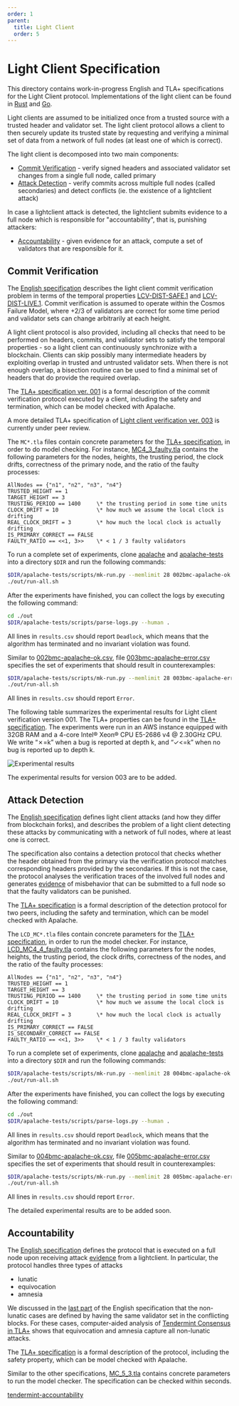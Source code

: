 ```yaml
---
order: 1
parent:
  title: Light Client
  order: 5
---
```


# Light Client Specification

This directory contains work-in-progress English and TLA+ specifications for the Light Client
protocol. Implementations of the light client can be found in
[Rust](https://github.com/informalsystems/tendermint-rs/tree/master/light-client) and
[Go](https://github.com/KYVENetwork/cometbft/v37/tree/v0.37.x/light).

Light clients are assumed to be initialized once from a trusted source
with a trusted header and validator set. The light client
protocol allows a client to then securely update its trusted state by requesting and
verifying a minimal set of data from a network of full nodes (at least one of which is correct).

The light client is decomposed into two main components:

- [Commit Verification](#commit-verification) - verify signed headers and associated validator
  set changes from a single full node, called primary
- [Attack Detection](#attack-detection) -  verify commits across multiple full nodes (called secondaries) and detect conflicts (ie. the existence of a lightclient attack)

In case a lightclient attack is detected, the lightclient submits evidence to a full node which is responsible for "accountability", that is, punishing attackers:

- [Accountability](#accountability) - given evidence for an attack, compute a set of validators that are responsible for it.

## Commit Verification

The [English specification](verification/verification_001_published.md) describes the light client
commit verification problem in terms of the temporal properties
[LCV-DIST-SAFE.1](https://github.com/KYVENetwork/cometbft/v37/blob/v0.37.x/spec/light-client/verification/verification_001_published.md#lcv-dist-safe1) and
[LCV-DIST-LIVE.1](https://github.com/KYVENetwork/cometbft/v37/blob/v0.37.x/spec/light-client/verification/verification_001_published.md#lcv-dist-live1).
Commit verification is assumed to operate within the Cosmos Failure Model, where +2/3 of validators are correct for some time period and
validator sets can change arbitrarily at each height.

A light client protocol is also provided, including all checks that
need to be performed on headers, commits, and validator sets
to satisfy the temporal properties - so a light client can continuously
synchronize with a blockchain. Clients can skip possibly
many intermediate headers by exploiting overlap in trusted and untrusted validator sets.
When there is not enough overlap, a bisection routine can be used to find a
minimal set of headers that do provide the required overlap.

The [TLA+ specification ver. 001](verification/Lightclient_A_1.tla)
is a formal description of the
commit verification protocol executed by a client, including the safety and
termination, which can be model checked with Apalache.

A more detailed TLA+ specification of
[Light client verification ver. 003](verification/Lightclient_003_draft.tla)
is currently under peer review.

The `MC*.tla` files contain concrete parameters for the
[TLA+ specification](verification/Lightclient_A_1.tla), in order to do model checking.
For instance, [MC4_3_faulty.tla](verification/MC4_3_faulty.tla) contains the following parameters
for the nodes, heights, the trusting period, the clock drifts,
correctness of the primary node, and the ratio of the faulty processes:

```tla
AllNodes == {"n1", "n2", "n3", "n4"}
TRUSTED_HEIGHT == 1
TARGET_HEIGHT == 3
TRUSTING_PERIOD == 1400     \* the trusting period in some time units
CLOCK_DRIFT = 10            \* how much we assume the local clock is drifting
REAL_CLOCK_DRIFT = 3        \* how much the local clock is actually drifting
IS_PRIMARY_CORRECT == FALSE
FAULTY_RATIO == <<1, 3>>    \* < 1 / 3 faulty validators
```

To run a complete set of experiments, clone [apalache](https://github.com/informalsystems/apalache) and [apalache-tests](https://github.com/informalsystems/apalache-tests) into a directory `$DIR` and run the following commands:

```sh
$DIR/apalache-tests/scripts/mk-run.py --memlimit 28 002bmc-apalache-ok.csv $DIR/apalache . out
./out/run-all.sh
```

After the experiments have finished, you can collect the logs by executing the following command:

```sh
cd ./out
$DIR/apalache-tests/scripts/parse-logs.py --human .
```

All lines in `results.csv` should report `Deadlock`, which means that the algorithm
has terminated and no invariant violation was found.

Similar to [002bmc-apalache-ok.csv](verification/002bmc-apalache-ok.csv),
file [003bmc-apalache-error.csv](verification/003bmc-apalache-error.csv) specifies
the set of experiments that should result in counterexamples:

```sh
$DIR/apalache-tests/scripts/mk-run.py --memlimit 28 003bmc-apalache-error.csv $DIR/apalache . out
./out/run-all.sh
```

All lines in `results.csv` should report `Error`.

The following table summarizes the experimental results for Light client verification
version 001. The TLA+ properties can be found in the
[TLA+ specification](verification/Lightclient_A_1.tla).
 The experiments were run in an AWS instance equipped with 32GB
RAM and a 4-core Intel® Xeon® CPU E5-2686 v4 @ 2.30GHz CPU.
We write “✗=k” when a bug is reported at depth k, and “✓<=k” when
no bug is reported up to depth k.

![Experimental results](experiments.png)

The experimental results for version 003 are to be added.

## Attack Detection

The [English specification](detection/detection_003_reviewed.md)
defines light client attacks (and how they differ from blockchain
forks), and describes the problem of a light client detecting
these attacks by communicating with a network of full nodes,
where at least one is correct.

The specification also contains a detection protocol that checks
whether the header obtained from the primary via the verification
protocol matches corresponding headers provided by the secondaries.
If this is not the case, the protocol analyses the verification traces
of the involved full nodes
and generates
[evidence](detection/detection_003_reviewed.md#cmbc-lc-evidence-data1)
of misbehavior that can be submitted to a full node so that
the faulty validators can be punished.

The [TLA+ specification](detection/LCDetector_003_draft.tla)
is a formal description of the
detection protocol for two peers, including the safety and
termination, which can be model checked with Apalache.

The `LCD_MC*.tla` files contain concrete parameters for the
[TLA+ specification](detection/LCDetector_003_draft.tla),
in order to run the model checker.
For instance, [LCD_MC4_4_faulty.tla](./verification/MC4_4_faulty.tla)
contains the following parameters
for the nodes, heights, the trusting period, the clock drifts,
correctness of the nodes, and the ratio of the faulty processes:

```tla
AllNodes == {"n1", "n2", "n3", "n4"}
TRUSTED_HEIGHT == 1
TARGET_HEIGHT == 3
TRUSTING_PERIOD == 1400     \* the trusting period in some time units
CLOCK_DRIFT = 10            \* how much we assume the local clock is drifting
REAL_CLOCK_DRIFT = 3        \* how much the local clock is actually drifting
IS_PRIMARY_CORRECT == FALSE
IS_SECONDARY_CORRECT == FALSE
FAULTY_RATIO == <<1, 3>>    \* < 1 / 3 faulty validators
```

To run a complete set of experiments, clone [apalache](https://github.com/informalsystems/apalache) and [apalache-tests](https://github.com/informalsystems/apalache-tests) into a directory `$DIR` and run the following commands:

```sh
$DIR/apalache-tests/scripts/mk-run.py --memlimit 28 004bmc-apalache-ok.csv $DIR/apalache . out
./out/run-all.sh
```

After the experiments have finished, you can collect the logs by executing the following command:

```sh
cd ./out
$DIR/apalache-tests/scripts/parse-logs.py --human .
```

All lines in `results.csv` should report `Deadlock`, which means that the algorithm
has terminated and no invariant violation was found.

Similar to [004bmc-apalache-ok.csv](verification/004bmc-apalache-ok.csv),
file [005bmc-apalache-error.csv](verification/005bmc-apalache-error.csv) specifies
the set of experiments that should result in counterexamples:

```sh
$DIR/apalache-tests/scripts/mk-run.py --memlimit 28 005bmc-apalache-error.csv $DIR/apalache . out
./out/run-all.sh
```

All lines in `results.csv` should report `Error`.

The detailed experimental results are to be added soon.

## Accountability

The [English specification](attacks/isolate-attackers_002_reviewed.md)
defines the protocol that is executed on a full node upon receiving attack [evidence](detection/detection_003_reviewed.md#cmbc-lc-evidence-data1) from a lightclient. In particular, the protocol handles three types of attacks

- lunatic
- equivocation
- amnesia

We discussed in the [last part](attacks/isolate-attackers_002_reviewed.md#Part-III---Completeness) of the English specification
that the non-lunatic cases are defined by having the same validator set in the conflicting blocks. For these cases,
computer-aided analysis of  [Tendermint Consensus in TLA+](./accountability/README.md) shows that equivocation and amnesia capture all non-lunatic attacks.

The [TLA+ specification](attacks/Isolation_001_draft.tla)
is a formal description of the
protocol, including the safety property, which can be model checked with Apalache.

Similar to the other specifications, [MC_5_3.tla](attacks/MC_5_3.tla) contains concrete parameters to run the model checker. The specification can be checked within seconds.

[tendermint-accountability](./accountability/README.md)
